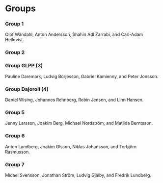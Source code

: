 # Groups

### Group 1

Olof Wändahl, Anton Andersson, Shahin Adl Zarrabi, and Carl-Adam Hellqvist.

### Group 2

### Group GLPP (3)

Pauline Daremark, Ludvig Börjesson, Gabriel Kamienny, and Peter Jonsson.

### Group Dajoroli (4)

Daniel Wising, Johannes Rehnberg, Robin Jensen, and Linn Hansen.

### Group 5

Jenny Larsson, Joakim Berg, Michael Nordström, and Matilda Berntsson.

### Group 6

Anton Landberg, Joakim Olsson, Niklas Johansson, and Torbjörn Rasmusson.

### Group 7

Micael Svensson, Jonathan Ström, Ludvig Gjälby, and Fredrik Lundberg.